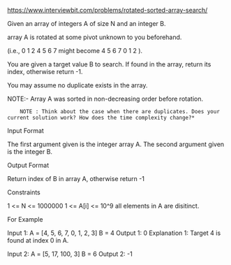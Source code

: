 https://www.interviewbit.com/problems/rotated-sorted-array-search/



Given an array of integers A of size N and an integer B.

array A is rotated at some pivot unknown to you beforehand.

(i.e., 0 1 2 4 5 6 7 might become 4 5 6 7 0 1 2 ).

You are given a target value B to search. If found in the array, return its index, otherwise return -1.

You may assume no duplicate exists in the array.

NOTE:- Array A was sorted in non-decreasing order before rotation.

        NOTE : Think about the case when there are duplicates. Does your current solution work? How does the time complexity change?*

Input Format

The first argument given is the integer array A.
The second argument given is the integer B.

Output Format

Return index of B in array A, otherwise return -1

Constraints

1 <= N <= 1000000
1 <= A[i] <= 10^9
all elements in A are disitinct.

For Example

Input 1:
    A = [4, 5, 6, 7, 0, 1, 2, 3]
    B = 4
Output 1:
    0
Explanation 1:
 Target 4 is found at index 0 in A.


Input 2:
    A = [5, 17, 100, 3]
    B = 6
Output 2:
    -1

